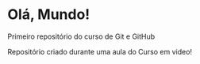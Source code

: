 # Olá, Mundo!
 Primeiro repositório do curso de Git e GitHub


Repositório criado durante uma aula do Curso em video!